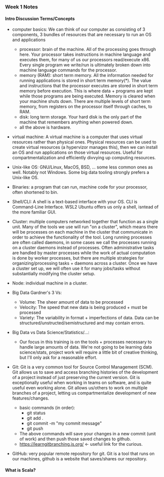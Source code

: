 ### Week 1 Notes

#### Intro Discussion Terms/Concepts

- computer basics:  We can think of our computer as consisting of 3 components, 3 bundles of resources that are necessary to run an OS and applications
  - processor: brain of the machine.  All of the processing goes through here.  Your processor takes instructions in machine language and executes them, for many of us our processors read/execute x86.  Every single program we write/run is ultimately broken down into machine language commands for the processor.
  - memory (RAM): short term memory.  All the information needed for running applications is stored in short term memory(*).  The value and instructions that the processor executes are stored in short term memory before execution.  This is where data + programs are kept while those programs are being executed.  Memory is cleared when your machine shuts down.  There are multiple levels of short term memory, from registers on the processor itself through caches, to RAM.
  - disk: long term storage.  Your hard disk is the only part of the machine that remembers anything when powered down.
  - all the above is hardware.

- virtual machine: A virtual machine is a computer that uses virtual resources rather than physical ones.  Physical resources can be used to create virtual resources (a hypervizor manages this), then we can install an OS and run applications on those virtual resources.  Useful for compartmentalization and efficiently divvying up computing resources.

- Unix-like OS: GNU/Linux, MacOS, BSD, ... some less common ones as well.  Notably not Windows.  Some big data tooling strongly prefers a Unix-like OS.

- Binaries: a program that can run, machine code for your processor, often shortened to bin.

- Shell/CLI: A shell is a text-based interface with your OS.  CLI is Command-Line Interface.  WSL2 Ubuntu offers us only a shell, isntead of the more familiar GUI.

- Cluster: multiple computers networked together that function as a single unit.  Many of the tools we use will run "on a cluster", which means there will be processes on each machine in the cluster that communicate in order to achieve the functionality of the tool.  Long running processes are often called daemons, in some cases we call the processes running on a cluster daemons instead of processes.  Often administrative tasks are handled by master processes while the work of actual computation is done by worker processes, but there are multiple strategies for organizing/processing tasks + daemons across a cluster.  Once we have a cluster set up, we will often use it for many jobs/tasks without substantially modifying the cluster setup.

- Node: individual machine in a cluster.

- Big Data Gardner's 3 Vs:
  - Volume: The sheer amount of data to be processed
  - Velocity: The speed that new data is being produced + must be processed
  - Variety: The variability in format + imperfections of data.  Data can be structured/unstructed/semistructured and may contain errors.

- Big Data vs Data Science/Statistics/...:
  - Our focus in this training is on the tools + processes necessary to handle large amounts of data.  We're not going to be learning data science/stats, project work will require a little bit of creative thinking, but I'll only ask for a reasonable effort.

- Git: Git is a very common tool for Source Control Management (SCM).  Git allows us to save and access branching histories of the development of a project instead of just preserving the current version.  Git is exceptionally useful when working in teams on software, and is quite useful even working alone.  Git allows us/others to work on multiple branches of a project, letting us compartmentalize development of new features/changes.
  - basic commands (in order):
    - git status
    - git add .
    - git commit -m "my commit message"
    - git push
  - The above commands will save your changes in a new commit (unit of work) and then push those saved changes to github.
  - https://learngitbranching.js.org/ <- useful link for the curious.

- GitHub: very popular remote repository for git.  Git is a tool that runs on our machines, github is a website that saves/shares our repository.

#### What is Scala?



